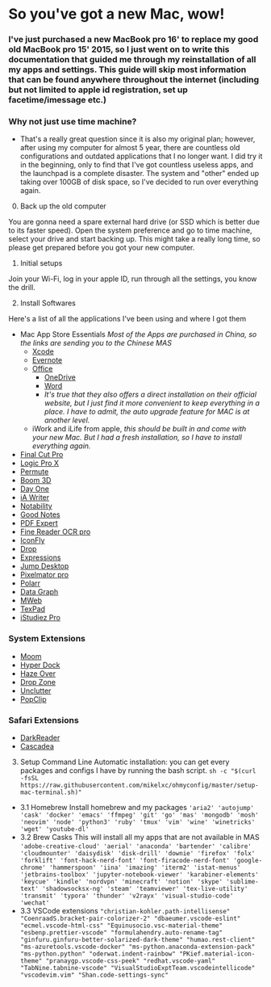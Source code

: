 # So you've got a new Mac, wow!
### I've just purchased a new MacBook pro 16' to replace my good old MacBook pro 15' 2015, so I just went on to write this documentation that guided me through my reinstallation of all my apps and settings. This guide will skip most information that can be found anywhere throughout the internet (including but not limited to apple id registration, set up facetime/imessage etc.)
### Why not just use time machine?
- That's a really great question since it is also my original plan; however, after using my computer for almost 5 year, there are countless old configurations and outdated applications that I no longer want. I did try it in the beginning, only to find that I've got countless useless apps, and the launchpad is a complete disaster. The system and "other" ended up taking over 100GB of disk space, so I've decided to run over everything again.
0. Back up the old computer

You are gonna need a spare external hard drive (or SSD which is better due to its faster speed). Open the system preference and go to time machine, select your drive and start backing up. This might take a really long time, so please get prepared before you got your new computer.

1. Initial setups

Join your Wi-Fi, log in your apple ID, run through all the settings, you know the drill.

2. Install Softwares

Here's a list of all the applications I've been using and where I got them

- Mac App Store Essentials
*Most of the Apps are purchased in China, so the links are sending you to the Chinese MAS*
  - [Xcode](https://apps.apple.com/cn/app/xcode/id497799835?l=en&mt=12)
  - [Evernote](https://apps.apple.com/cn/app/evernote/id406056744?l=en&mt=12)
  - [Office](https://office.com)
    - [OneDrive](https://apps.apple.com/cn/app/onedrive/id823766827?l=en&mt=12)
    - [Word](https://apps.apple.com/cn/app/microsoft-word/id462054704?l=en&mt=12)
    - *It's true that they also offers a direct installation on their official website, but I just find it more convenient to keep everything in a place. I have to admit, the auto upgrade feature for MAC is at another level.*
  - iWork and iLife from apple, *this should be built in and come with your new Mac. But I had a fresh installation, so I have to install everything again.*
- [Final Cut Pro](https://apps.apple.com/cn/app/final-cut-pro/id424389933?l=en&mt=12)
- [Logic Pro X](https://apps.apple.com/cn/app/logic-pro-x/id634148309?l=en&mt=12)
- [Permute](https://apps.apple.com/cn/app/permute-3/id1444998321?l=en&mt=12)
- [Boom 3D](https://apps.apple.com/cn/app/boom3d-volume-booster-and-eq/id1233048948?l=en&mt=12)
- [Day One](https://apps.apple.com/cn/app/day-one/id1055511498?l=en&mt=12)
- [iA Writer](https://apps.apple.com/cn/app/ia-writer/id775737590?l=en&mt=12)
- [Notability](https://apps.apple.com/cn/app/notability/id736189492?l=en&mt=12)
- [Good Notes](https://apps.apple.com/cn/app/goodnotes-5/id1480793815?l=en&mt=12)
- [PDF Expert](https://apps.apple.com/cn/app/pdf-expert-edit-and-sign-pdf/id1055273043?l=en&mt=12)
- [Fine Reader OCR pro](https://apps.apple.com/cn/app/finereader-ocr-pro/id687301476?l=en&mt=12)
- [IconFly](https://apps.apple.com/cn/app/iconfly/id556381974?l=en&mt=12)
- [Drop](https://apps.apple.com/cn/app/drop-color-picker/id1173932628?l=en&mt=12)
- [Expressions](https://apps.apple.com/cn/app/expressions/id913158085?l=en&mt=12)
- [Jump Desktop](https://apps.apple.com/cn/app/jump-desktop-rdp-vnc-fluid/id524141863?l=en&mt=12)
- [Pixelmator pro](https://apps.apple.com/cn/app/pixelmator-pro/id1289583905?l=en&mt=12)
- [Polarr](https://apps.apple.com/cn/app/polarr-photo-editor-pro/id1058273036?l=en&mt=12)
- [Data Graph](https://apps.apple.com/cn/app/datagraph/id407412840?l=en&mt=12)
- [MWeb](https://apps.apple.com/cn/app/mweb/id1403919533?l=en&mt=12)
- [TexPad](https://apps.apple.com/cn/app/texpad-latex-editor/id458866234?l=en&mt=12)
- [iStudiez Pro](https://apps.apple.com/cn/app/istudiez-pro-legendary-planner/id402989379?l=en&mt=12)
### System Extensions
- [Moom](https://apps.apple.com/cn/app/moom/id419330170?l=en&mt=12)
- [Hyper Dock](https://apps.apple.com/cn/app/hyperdock/id449830122?l=en&mt=12)
- [Haze Over](https://apps.apple.com/cn/app/hazeover-distraction-dimmer/id430798174?l=en&mt=12)
- [Drop Zone](https://apps.apple.com/cn/app/dropzone-3/id695406827?l=en&mt=12)
- [Unclutter](https://apps.apple.com/cn/app/unclutter/id577085396?l=en&mt=12)
- [PopClip](https://apps.apple.com/cn/app/popclip/id445189367?l=en&mt=12)
### Safari Extensions
- [DarkReader](https://apps.apple.com/cn/app/dark-reader-for-safari/id1438243180?l=en&mt=12)
- [Cascadea](https://apps.apple.com/cn/app/cascadea/id1432182561?l=en&mt=12)

3. Setup Command Line
Automatic installation: you can get every packages and configs I have by running the bash script.
`sh -c "$(curl -fsSL https://raw.githubusercontent.com/mikelxc/ohmyconfig/master/setup-mac-terminal.sh)"`
- 3.1 Homebrew
Install homebrew and my packages
  `'aria2'
  'autojump'
  'cask'
  'docker'
  'emacs'
  'ffmpeg'
  'git'
  'go'
  'mas'
  'mongodb'
  'mosh'
  'neovim'
  'node'
  'python3'
  'ruby'
  'tmux'
  'vim'
  'wine'
  'winetricks'
  'wget'
  'youtube-dl'`
 - 3.2 Brew Casks
 This will install all my apps that are not available in MAS
 `'adobe-creative-cloud'
  'aerial'
  'anaconda'
  'bartender'
  'calibre'
  'cloudmounter'
  'daisydisk'
  'disk-drill'
  'downie'
  'firefox'
  'folx'
  'forklift'
  'font-hack-nerd-font'
  'font-firacode-nerd-font'
  'google-chrome'
  'hammerspoon'
  'iina'
  'imazing'
  'iterm2'
  'istat-menus'
  'jetbrains-toolbox'
  'jupyter-notebook-viewer'
  'karabiner-elements'
  'keycue'
  'kindle'
  'nordvpn'
  'minecraft'
  'notion'
  'skype'
  'sublime-text'
  'shadowsocksx-ng'
  'steam'
  'teamviewer'
  'tex-live-utility'
  'transmit'
  'typora'
  'thunder'
  'v2rayx'
  'visual-studio-code'
  'wechat'`
 - 3.3 VSCode extensions
 `"christian-kohler.path-intellisense"
   "CoenraadS.bracket-pair-colorizer-2"
   "dbaeumer.vscode-eslint"
   "ecmel.vscode-html-css"
   "Equinusocio.vsc-material-theme"
   "esbenp.prettier-vscode"
   "formulahendry.auto-rename-tag"
   "ginfuru.ginfuru-better-solarized-dark-theme"
   "humao.rest-client"
   "ms-azuretools.vscode-docker"
   "ms-python.anaconda-extension-pack"
   "ms-python.python"
   "oderwat.indent-rainbow"
   "PKief.material-icon-theme"
   "pranaygp.vscode-css-peek"
   "redhat.vscode-yaml"
   "TabNine.tabnine-vscode"
   "VisualStudioExptTeam.vscodeintellicode"
   "vscodevim.vim"
   "Shan.code-settings-sync"`
